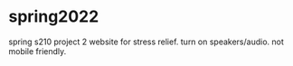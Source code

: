 # spring2022
spring s210 project 2
website for stress relief. turn on speakers/audio. not mobile friendly.
